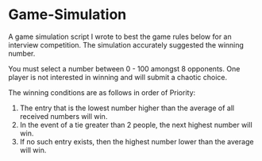 # Game-Simulation
A game simulation script I wrote to best the game rules below for an interview competition. The simulation accurately suggested the winning number.

You must select a number between 0 - 100 amongst 8 opponents. One player is not interested in winning and will submit a chaotic choice.

The winning conditions are as follows in order of Priority:
1. The entry that is the lowest number higher than the average of all received numbers will win.
2. In the event of a tie greater than 2 people, the next highest number will win.
3. If no such entry exists, then the highest number lower than the average will win.
